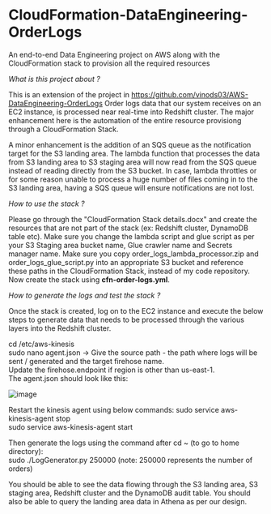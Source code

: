 # CloudFormation-DataEngineering-OrderLogs
An end-to-end Data Engineering project on AWS along with the CloudFormation stack to provision all the required resources


_What is this project about ?_

This is an extension of the project in https://github.com/vinods03/AWS-DataEngineering-OrderLogs
Order logs data that our system receives on an EC2 instance, is processed near real-time into Redshift cluster.
The major enhancement here is the automation of the entire resource provisiong through a CloudFormation Stack.

A minor enhancement is the addition of an SQS queue as the notification target for the S3 landing area.
The lambda function that processes the data from S3 landing area to S3 staging area will now read from the SQS queue instead of reading directly from the S3 bucket.
In case, lambda throttles or for some reason unable to process a huge number of files coming in to the S3 landing area, having a SQS queue will ensure notifications are not lost.

_How to use the stack ?_

Please go through the "CloudFormation Stack details.docx" and create the resources that are not part of the stack (ex: Redshift cluster, DynamoDB table etc).
Make sure you change the lambda script and glue script as per your S3 Staging area bucket name, Glue crawler name and Secrets manager name.
Make sure you copy order_logs_lambda_processor.zip and order_logs_glue_script.py into an appropriate S3 bucket and reference these paths in the CloudFormation Stack, instead of my code repository. 
Now create the stack using **cfn-order-logs.yml**.

_How to generate the logs and test the stack ?_

Once the stack is created, log on to the EC2 instance and execute the below steps to generate data that needs to be processed through the various layers into the Redshift cluster.

cd /etc/aws-kinesis  
sudo nano agent.json -> Give the source path - the path where logs will be sent / generated and the target firehose name.   
Update the firehose.endpoint if region is other than us-east-1.  
The agent.json should look like this:  


![image](https://user-images.githubusercontent.com/97652947/206458540-6ffde8bb-f87e-4e7f-a13f-7e97579b1155.png)


Restart the kinesis agent using below commands:
sudo service aws-kinesis-agent stop  
sudo service aws-kinesis-agent start  


Then generate the logs using the command after cd ~ (to go to home directory):  
sudo ./LogGenerator.py 250000 (note: 250000 represents the number of orders)  

You should be able to see the data flowing through the S3 landing area, S3 staging area, Redshift cluster and the DynamoDB audit table.
You should also be able to query the landing area data in Athena as per our design.
